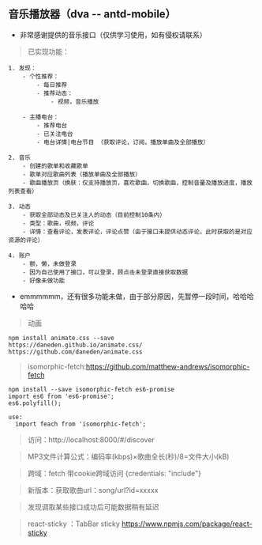 ## 音乐播放器（dva -- antd-mobile）

- 非常感谢提供的音乐接口（仅供学习使用，如有侵权请联系）

> 已实现功能：

    1. 发现：
        - 个性推荐：
            - 每日推荐
            - 推荐动态：
                - 视频，音乐播放

        - 主播电台：
            - 推荐电台
            - 已关注电台
            - 电台详情|电台节目 （获取评论，订阅，播放单曲及全部播放）

    2. 音乐
        - 创建的歌单和收藏歌单
        - 歌单对应歌曲列表（播放单曲及全部播放）
        - 歌曲播放页（换肤：仅支持播放页，喜欢歌曲，切换歌曲，控制音量及播放进度，播放列表查看）

    3. 动态
        - 获取全部动态及已关注人的动态（目前控制10条内）
        - 类型：歌曲，视频，评论
        - 详情：查看评论，发表评论，评论点赞（由于接口未提供动态评论，此时获取的是对应资源的评论）

    4. 账户
        - 额，懒，未做登录
        - 因为自己使用了接口，可以登录，顾点击未登录直接获取数据
        - 好像未做功能

- emmmmmm，还有很多功能未做，由于部分原因，先暂停一段时间，哈哈哈哈哈

> 动画
  ```
  npm install animate.css --save
  https://daneden.github.io/animate.css/
  https://github.com/daneden/animate.css
  ```

> isomorphic-fetch:https://github.com/matthew-andrews/isomorphic-fetch
  ```
  npm install --save isomorphic-fetch es6-promise
  import es6 from 'es6-promise';
  es6.polyfill();
  
  use:
    import feach from 'isomorphic-fetch';
  ```

>访问：http://localhost:8000/#/discover

> MP3文件计算公式：编码率(kbps)×歌曲全长(秒)/8=文件大小(kB)

> 跨域：fetch 带cookie跨域访问 {credentials: "include"}

> 新版本：获取歌曲url：song/url?id=xxxxx

> 发现调取某些接口成功后可能数据稍有延迟

> react-sticky ：TabBar sticky
  https://www.npmjs.com/package/react-sticky

